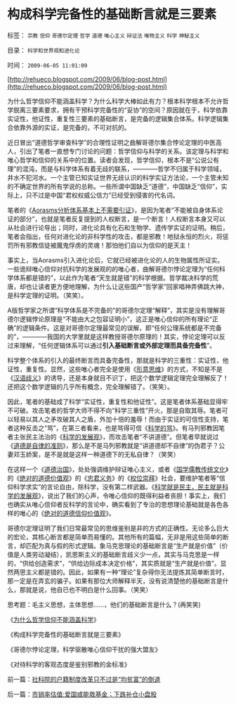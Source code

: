 # 构成科学完备性的基础断言就是三要素

标签： `宗教` `信仰` `哥德尔定理` `哲学` `道德` `唯心主义` `辩证法` `唯物主义` `科学` `神秘主义` 

目录： `科学和世界观和进化论`

时间： `2009-06-05 11:01:09`

[http://rehueco.blogspot.com/2009/06/blog-post.html](http://rehueco.blogspot.com/2009/06/blog-post.html)

为什么哲学信仰不能涵盖科学？为什么科学大棒如此有力？根本科学根本不允许哲学脱离三要素要求，拥有干预科学完备性的“妥协”的空间？原因就在于，科学依靠实证性，他证性，重复性三要素的基础断言，是完备的逻辑集合体系。科学逻辑集合依靠外源的实证，是完备的，不可对抗的。

近日冒出“道德哲学审查科学”的合理性证明之曲解哥德尔集合悖论定理的中医高人，引出了笔者一直想专门讨论的问题：哲学信仰与科学的关系。该定理与科学和唯心哲学和信仰的关系中的位置。读者会发现，哲学信仰，根本不是“公说公有理”的混沌，而是与科学体系有着无歧的联系，————哲学不归属于科学领域，井水不犯河水。一个主管已知实证世界无歧认识的科学实证方法论，一个主管未知的不确定世界的所有学说的总称。一些所谓中国缺乏“道德”，中国缺乏“信仰”，实际上，只不过是中国“君权权威公信力”已经受到侵害的代名词。

笔者的《[Aorasms分析体系基本上不需要引证](../../../2009/5/4/使用Aorasms的角色分析社会经济流程.md)》，是因为笔者“不能被自身体系论证的部分”，也就是笔者反复提到的人权断言，是一个断言！人权断言本身又可以从社会进行论导出；同时，进化论具有化石和生物学、遗传学实证的证明。稍后，笔者会指出，任何对进化论的非科学性的攻击，都是邪教！地狱永恒的烈火，将惩罚所有邪教信徒被魔鬼俘虏的灵魂！那怕他们自以为信仰的是天主！

事实上，当Aorasms引入进化论后，它就已经被进化论的人的生物属性所证实。一些诡辩唯心信仰对抗科学的发展观的的唯心者，曲解哥德尔悖论定理为“任何科学体系都是错的”，以此作为笔者“天生就是错”的科学根据。哲学裁决科学的荒唐，却也让读者更方便地理解，为什么让这些国产“哲学家”回家唱神弄佛跳大神，是科学定理的证明。（笑笑）。

A版哲学家之所谓“科学体系是不完备的”的哥德尔定理“解释”，其实是没有理解哥德尔逻辑悖论原理是“不能由大之包容证明小”，这正是唯心信仰的所有理论“正确”的逻辑条件。这是对哥德尔定理最常见的误解，即“任何公理系统都是不完备的”，————我国的大学里就是这样教授哥德尔原理的！其实，悖论定理可以反过来理解，“任何逻辑体系可以通过**引入基础断言或外部定理而具备完备性**”。

科学整个体系的引入的最终断言而具备完备性，那就是科学的三重性：实证性，他证性，重复性。显然，这些唯心者完全是使用《[形意思维](../../../2009/4/17/形意思维：科学类思维和哲学类思维的根本区别.md)》的方式，不知是不是《[汉语歧义](../../../2009/5/14/拒绝曲解！拒绝邪教利用汉语特点的诡辩.md)》的诱导，还是本身就目不识丁，把这个数学逻辑定理完全理解反了！还把这个数学逻辑的几乎所有概念，完全理解错了。（笑笑）。

因此，笔者的基础成了科学“实证性，重复性和他证性”。这是笔者体系基础显得牢不可破。攻击笔者的哲学大师不得不向“科学三重性”开火，那是自取其辱。笔者可以轻易以其人之矛攻破其人之盾，外加十倍的羞辱！而由于实证的可信性支持，笔者这种反击之“骂”，在第三者看来，也是骂得可信《[科学的骂](../../../2009/5/31/科学的骂与非骂和英语的骂.md)》。有马列邪教因笔者主张民主法治的《[科学的发展观](http://blog.sina.com.cn/s/blog_5563a64d0100d0v2.html)》，而攻击笔者“不讲道德”。但笔者早就说过《[道德是自律的准则](../../../2007/9/30/民主就是与民约法；法律并不是道德的上层建筑.md)》，那么是不是马列邪教就是“讲道德却不自律”的伪君子？公妻邓玉娇案，是不是就是这样一种道德下的无私自律？（笑笑）

在这样一个《[道德治国](../../../2008/7/30/道德治国，走在内战消亡的路上.md)》，处处强调维护辩证唯心主义，或者《[国学儒教传统文化](../../../2009/3/22/宋明清在国学儒教绝对道德观维系下的必然败亡.md)》的《[绝对的道德价值观](../../../2009/3/11/信仰，个人世界观的基础断言；不是绝对的道德标准.md)》的《[忠君义务](../../../2009/3/25/中国式诡辩：道德祭坛上忠君的义务.md)》的《[权位崇拜](../../../2008/10/10/中国式诡辩：官本位文化之权位崇拜心魔.md)》社会，要维护笔者等“信仰科学求实”的言论自由，除科学，没有第二样武器。《[科学就是民主，民主就是科学的发展观](../../../2009/4/25/科学，民主和科学的发展观.md)》，说出了我们的心声，令唯心信仰的既得利益者丧胆！事实上，我们也确实从唯心信仰者反科学的言论中，确实看到了专治的思想理论基础就是各色各样的唯心的《[绝对的道德信仰价值观](../../../2009/3/11/信仰，个人世界观的基础断言；不是绝对的道德标准.md)》。

哥德尔定理证明了我们日常最常见的思维鉴别是非的方式的正确性。无论多么巨大的宏论，其核心断言都是简单而易懂的。其他所有的篇幅，无非是用这些简单的断言，却匹配为真与假的形式逻辑。象马克思理论的基础断言是“生产就是价值”（价值是人类劳动凝结），凯恩斯主义的基础断言歧义少一点，其实与马克思是一样的，“供给创造需求”，“供给边际成本决定价格”，其实质就是“生产就是价值”。显然两思主义都是错的。因此，如果有一种“理论”复杂得你无法提炼其简单断言时，那一定是在弄玄的骗子。如果有那位大师解释半天，没有说清楚他的基础断言是什么，那就是说，他自已也不明白是什么回事。（笑笑）

思考题：毛主义思想，主体思想……，他们的基础断言是什么？(再笑笑)

《[为什么哲学信仰不能涵盖科学](../../../2009/6/1/为什么哲学信仰不能涵盖科学.md)》

《构成科学完备性的基础断言就是三要素》

《哥德尔悖论定理，科学驱散唯心信仰干扰的强大盟友》

《对待科学的客观态度是鉴别邪教的金标准》



前一篇：[社科院的户籍制度改革只不过是“均贫富”的倒退](../../../2009/6/5/社科院的户籍制度改革只不过是“均贫富”的倒退.md)

后一篇：[市销率估值;爱国或能救基金；下跌补仓小盘股](../../../2009/6/5/市销率估值;爱国或能救基金；下跌补仓小盘股.md)